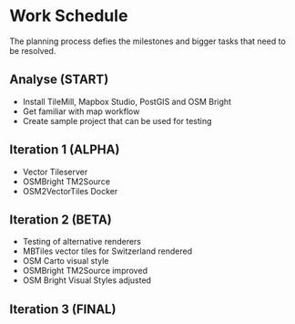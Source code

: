 # Work Schedule

The planning process defies the milestones and bigger tasks that
need to be resolved.

## Analyse (START)

- Install TileMill, Mapbox Studio, PostGIS and OSM Bright
- Get familiar with map workflow
- Create sample project that can be used for testing

## Iteration 1 (ALPHA)

- Vector Tileserver
- OSMBright TM2Source
- OSM2VectorTiles Docker

## Iteration 2 (BETA)

- Testing of alternative renderers
- MBTiles vector tiles for Switzerland rendered
- OSM Carto visual style
- OSMBright TM2Source improved
- OSM Bright Visual Styles adjusted

## Iteration 3 (FINAL)
